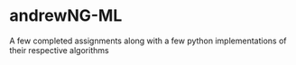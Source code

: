 # andrewNG-ML
A few completed assignments along with a few python implementations of their respective algorithms
